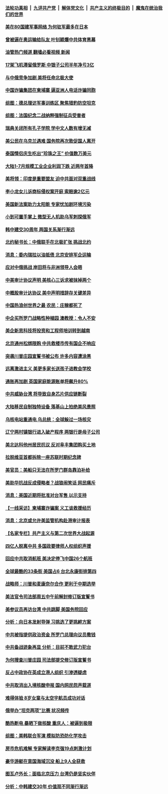 ####  [法轮功真相](../../../../basic/blob/master/README.md?t=08281431) &nbsp;|&nbsp; [九评共产党](../../../../9ping.md/blob/master/README.md?t=08281431) &nbsp;|&nbsp; [解体党文化](../../../../jtdwh.md/blob/master/README.md?t=08281431)  &nbsp;|&nbsp; [共产主义的终极目的](../../../../gczydzjmd.md/blob/master/README.md?t=08281431) &nbsp;|&nbsp; [魔鬼在统治我们的世界](../../../../mgztzwmdsj.md/blob/master/README.md?t=08281431) 

#### [美在80国建军事网络 为何驻军最多在日本](../pages/nsc418/n13807397.md?t=08281431) 

#### [曾被逼在奥运输给队友 叶钊颖爆中共体育黑幕](../pages/nsc418/n13811680.md?t=08281431) 

#### [油管热门频道 翻墙必看视频 新闻](http://45.76.130.85:81/youtube.html?08281431)

#### [17架飞机滞留俄罗斯 中银子公司半年净亏3亿](../pages/nsc418/n13811676.md?t=08281431) 

#### [与中俄竞争加剧 美将任命北极大使](../pages/nsc418/n13811654.md?t=08281431) 

#### [中国诈骗集团在柬埔寨 逼亚洲人电话诈骗同胞](../pages/nsc418/n13811627.md?t=08281431) 

#### [组图：德总理访军事训练区 聚焦猎豹防空坦克](../pages/nsc418/n13811428.md?t=08281431) 

#### [组图：法国纪念二战纳粹强制征兵受害者](../pages/nsc418/n13811384.md?t=08281431) 

#### [瑞典关闭所有孔子学院 学中文人数有增无减](../pages/nsc418/n13811571.md?t=08281431) 

#### [美公民在乌克兰遇难 国务院再次敦促国人离开](../pages/nsc418/n13811512.md?t=08281431) 

#### [泰国情侣庆生吃出“珍珠之王” 价值数万美元](../pages/nsc418/n13811304.md?t=08281431) 

#### [大陆1-7月规模工业企业利润下跌 近两年首降](../pages/nsc418/n13810736.md?t=08281431) 

#### [美将领：印度是重要盟友 迫中共面对双重战线](../pages/nsc418/n13811405.md?t=08281431) 

#### [李小龙女儿诉商标侵权案开庭 索赔逾2亿元](../pages/nsc418/n13811367.md?t=08281431) 

#### [美国新法案助力太阳能 专家忧加剧环境污染](../pages/nsc418/n13811356.md?t=08281431) 

#### [小到可置手掌上 微型无人机助乌军刺探俄军](../pages/nsc418/n13811100.md?t=08281431) 

#### [韩中建交30周年 两国关系渐行渐远](../pages/nsc418/n13811343.md?t=08281431) 

#### [北约秘书长：中俄联手在北极扩张 挑战北约](../pages/nsc418/n13811230.md?t=08281431) 

#### [消息：委内瑞拉以油抵债 北京安排军企运输](../pages/nsc418/n13811146.md?t=08281431) 

#### [应对中俄挑战 岸田将与非洲领导人会晤](../pages/nsc418/n13811123.md?t=08281431) 

#### [中美审计协议声明 美核心三诉求被抹掉两个](../pages/nsc418/n13810979.md?t=08281431) 

#### [中概股审计达协议 美中声明措辞存关键差异](../pages/nsc418/n13810973.md?t=08281431) 

#### [中国热浪创世界之最 农民：庄稼都死了](../pages/nsc418/n13810967.md?t=08281431) 

#### [中企买所罗门战略性种植园 澳教授：令人不安](../pages/nsc418/n13810943.md?t=08281431) 

#### [美企新思科技将投资和工程师培训转到越南](../pages/nsc418/n13810915.md?t=08281431) 

#### [北京通州松绑限购 中共救楼市传有国企不响应](../pages/nsc418/n13810637.md?t=08281431) 

#### [突袭川普庄园宣誓书被公布 许多内容遭涂黑](../pages/nsc418/n13810951.md?t=08281431) 

#### [远离激进主义 美更多家长送孩子进教会学校](../pages/nsc418/n13810906.md?t=08281431) 

#### [通胀再加剧 英国家庭能源账单将飙升80%](../pages/nsc418/n13810774.md?t=08281431) 

#### [中共威胁台湾 将导致自身芯片供应链断裂](../pages/nsc418/n13810928.md?t=08281431) 

#### [大陆移民自制独特设备 落基山上拍绝美风景照](../pages/nsc418/n13810535.md?t=08281431) 

#### [乌核电站重通电 乌总统：全球躲过一场核灾](../pages/nsc418/n13810821.md?t=08281431) 

#### [辽宁两村镇银行进入破产程序 两银行是母子公司](../pages/nsc418/n13810761.md?t=08281431) 

#### [美北达科他州居民抗议 反对阜丰集团购买土地](../pages/nsc418/n13810771.md?t=08281431) 

#### [拉脱维亚首都拆除一座苏联时期纪念碑](../pages/nsc418/n13810570.md?t=08281431) 

#### [美官员：美船只无法在所罗门群岛靠泊补给](../pages/nsc418/n13810550.md?t=08281431) 

#### [美助华抗战反成侵略者？战狼闹笑话 网民痛斥](../pages/nsc418/n13810107.md?t=08281431) 

#### [消息：美国近期将批准对台军售 以示支持](../pages/nsc418/n13810468.md?t=08281431) 

#### [【一线采访】柬埔寨诈骗案 义工谈救援经历](../pages/nsc418/n13809858.md?t=08281431) 

#### [消息：北京或允许美监管机构赴港审计报表](../pages/nsc418/n13810238.md?t=08281431) 

#### [【名家专栏】共产主义与第二次世界大战起源](../pages/nsc418/n13809918.md?t=08281431) 

#### [四亿人脱离中共 多国政要律师人权组织声援](../pages/nsc418/n13809722.md?t=08281431) 

#### [回应中共取消航班 美决定停飞中国26个航班](../pages/nsc418/n13810297.md?t=08281431) 

#### [全球最酷的33条街 美国占6 台北永康街排第四](../pages/nsc418/n13810229.md?t=08281431) 

#### [战略师：川普和麦康奈尔合作 更利于中期选举](../pages/nsc418/n13810055.md?t=08281431) 

#### [美法官令司法部周五中午前解封修订版宣誓书](../pages/nsc418/n13810225.md?t=08281431) 

#### [美参议员再访台湾 中共跳脚 美国务院回应](../pages/nsc418/n13810196.md?t=08281431) 

#### [分析：向日本发射导弹 习挑选了更挑衅方案](../pages/nsc418/n13809384.md?t=08281431) 

#### [中共被指提供政治资金 所罗门总理向议员撒钱](../pages/nsc418/n13810139.md?t=08281431) 

#### [中共备战迹象再显 分析：目前不敢武力犯台](../pages/nsc418/n13809682.md?t=08281431) 

#### [为何搜查川普庄园 司法部提交修订版宣誓书](../pages/nsc418/n13810155.md?t=08281431) 

#### [反占中政协在英成立港人组织 引渗透疑虑](../pages/nsc418/n13810150.md?t=08281431) 

#### [中共取消出入境核酸申报 国内网民怨声载道](../pages/nsc418/n13810120.md?t=08281431) 

#### [难得体验 8岁女童与太空宇航员成功对话](../pages/nsc418/n13809676.md?t=08281431) 

#### [俄举办“坦克两项”比赛 状况频传](../pages/nsc418/n13810025.md?t=08281431) 

#### [酷热断电 暴晒下做核酸 重庆人：被逼到极限](../pages/nsc418/n13810046.md?t=08281431) 

#### [组图：美韩联合军演 模拟防恐防化学攻击](../pages/nsc418/n13809973.md?t=08281431) 

#### [房市危机难解 专家解读李克强19点刺激计划](../pages/nsc418/n13809893.md?t=08281431) 

#### [豪华游艇在意国海域沉没 船上9人全获救](../pages/nsc418/n13809525.md?t=08281431) 

#### [图瓦卢外长：面临北京压力 台湾仍是坚实伙伴](../pages/nsc418/n13809714.md?t=08281431) 

#### [分析：中韩建交30年 价值观不同渐行渐远](../pages/nsc418/n13809685.md?t=08281431) 

<img src='http://gfw-breaker.win/goodnews/indexes/nsc418.md' width='0px' height='0px'/>
